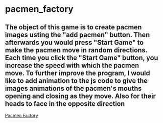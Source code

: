 # pacmen_factory
## The object of this game is to create pacmen images usting the "add pacmen" button. Then afterwards you would press "Start Game" to make the pacmen move in random directions. Each time you click the "Start Game" button, you increase the speed with which the pacmen move. To further improve the program, I would like to add animation to the js code to give the images animations of the pacmen's mouths opening and closing as they move. Also for their heads to face in the opposite direction

<a href="https://nickusey.github.io/pacmen_factory/">Pacmen Factory</a>
